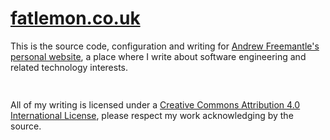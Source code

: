 # [fatlemon.co.uk](https://www.fatlemon.co.uk)

This is the source code, configuration and writing for [Andrew Freemantle's personal website](https://www.fatlemon.co.uk), a place where I write about software engineering and related technology interests.

<img src="https://i.creativecommons.org/l/by/4.0/80x15.png" style="display:block;margin-bottom:0.5em;width:80px" width="80px" height="15px">

All of my writing is licensed under a <a href="http://creativecommons.org/licenses/by/4.0/">Creative Commons Attribution 4.0 International License</a>, please respect my work acknowledging by the source.
